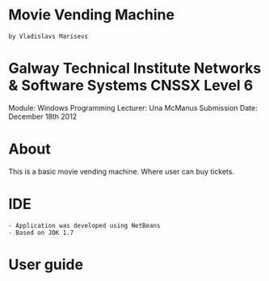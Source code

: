 # Movie Vending Machine
	by Vladislavs Marisevs

# Galway Technical Institute Networks & Software Systems CNSSX Level 6
Module: Windows Programming 
Lecturer: Una McManus
Submission Date: December 18th 2012

# About
This is a basic movie vending machine. Where user can buy tickets.

# IDE 
	- Application was developed using NetBeans
	- Based on JDK 1.7
	
# User guide


